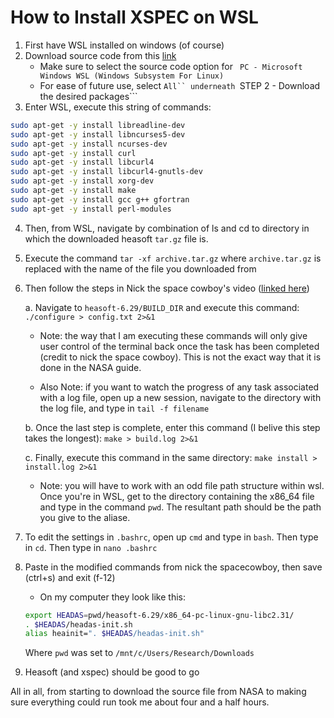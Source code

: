 # How to Install XSPEC on WSL 

1. First have WSL installed on windows (of course)
2. Download source code from this [link](https://heasarc.gsfc.nasa.gov/lheasoft/download.html)
    * Make sure to select the source code option for ``` PC - Microsoft Windows WSL (Windows Subsystem For Linux)```
    * For ease of future use, select ```All`` underneath ```STEP 2 - Download the desired packages```
3. Enter WSL, execute this string of commands: 
```sh
sudo apt-get -y install libreadline-dev
sudo apt-get -y install libncurses5-dev
sudo apt-get -y install ncurses-dev
sudo apt-get -y install curl
sudo apt-get -y install libcurl4
sudo apt-get -y install libcurl4-gnutls-dev
sudo apt-get -y install xorg-dev
sudo apt-get -y install make
sudo apt-get -y install gcc g++ gfortran
sudo apt-get -y install perl-modules
```
4. Then, from WSL, navigate by combination of ls and cd to directory in which the downloaded heasoft ```tar.gz``` file is. 
5. Execute the command ```tar -xf archive.tar.gz``` where ```archive.tar.gz``` is replaced with the name of the file you downloaded from 
6. Then follow the steps in Nick the space cowboy's video ([linked here](https://www.youtube.com/watch?v=3-gobnSEuDo))

    a. Navigate to ```heasoft-6.29/BUILD_DIR``` and execute this command: ```./configure > config.txt 2>&1```
        
      * Note: the way that I am executing these commands will only give user control of the terminal back once the task has been completed (credit to nick the space cowboy). This is not the exact way that it is done in the NASA guide.
        
      * Also Note: if you want to watch the progress of any task associated with a log file, open up a new session, navigate to the directory with the log file, and type in ```tail -f filename``` 
        
    b.  Once the last step is complete, enter this command (I belive this step takes the longest): ```make > build.log 2>&1```
    
    c. Finally, execute this command in the same directory: ```make install > install.log 2>&1```
    
    
    * Note: you will have to work with an odd file path structure within wsl. Once you're in WSL, get to the directory containing the x86_64 file and type in the command ```pwd```. The resultant path should be the path you give to the aliase.

7. To edit the settings in ```.bashrc```, open up ```cmd``` and type in ```bash```. Then type in ```cd```. Then type in ```nano .bashrc```
8. Paste in the modified commands from nick the spacecowboy, then save (ctrl+s) and exit (f-12)
   * On my computer they look like this: 
   ```sh
   export HEADAS=pwd/heasoft-6.29/x86_64-pc-linux-gnu-libc2.31/
   . $HEADAS/headas-init.sh
   alias heainit=". $HEADAS/headas-init.sh"
   ```
   
   Where ```pwd``` was set to ```/mnt/c/Users/Research/Downloads```
   
10. Heasoft (and xspec) should be good to go

All in all, from starting to download the source file from NASA to making sure everything could run took me about four and a half hours. 
